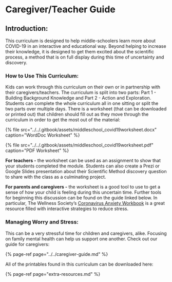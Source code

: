 # Caregiver/Teacher Guide

## **Introduction:**

This curriculum is designed to help middle-schoolers learn more about COVID-19 in an interactive and educational way. Beyond helping to increase their knowledge, it is designed to get them excited about the scientific process, a method that is on full display during this time of uncertainty and discovery.

### **How to Use This Curriculum:**

Kids can work through this curriculum on their own or in partnership with their caregivers/teachers. The curriculum is split into two parts: Part 1 - Building Background Knowledge and Part 2 - Action and Exploration. Students can complete the whole curriculum all in one sitting or split the two parts over multiple days. There is a worksheet \(that can be downloaded or printed out\) that children should fill out as they move through the curriculum in order to get the most out of the material: 

{% file src="../../.gitbook/assets/middleschool\_covid19worksheet.docx" caption="WordDoc Worksheet" %}

{% file src="../../.gitbook/assets/middleschool\_covid19worksheet.pdf" caption="PDF Worksheet" %}

**For teachers -** the worksheet can be used as an assignment to show that your students completed the module. Students can also create a Prezi or Google Slides presentation about their Scientific Method discovery question to share with the class as a culminating project. 

**For parents and caregivers -** the worksheet is a good tool to use to get a sense of how your child is feeling during this uncertain time. Further tools for beginning this discussion can be found on the guide linked below. In particular, The Wellness Society’s [Coronavirus Anxiety Workbook](https://thewellnesssociety.org/wp-content/uploads/2020/04/Coronavirus-Anxiety-Workbook.pdf) is a great resource filled with interactive strategies to reduce stress. 

### **Managing Worry and Stress:**

This can be a very stressful time for children and caregivers, alike. Focusing on family mental health can help us support one another. Check out our guide for caregivers: 

{% page-ref page="../../caregiver-guide.md" %}

All of the printables found in this curriculum can be downloaded here:

{% page-ref page="extra-resources.md" %}



